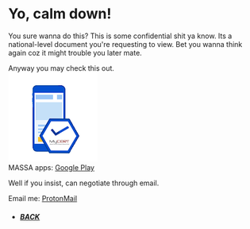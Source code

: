 # Yo, calm down!
You sure wanna do this? This is some confidential shit ya know. Its a national-level document you're requesting to view. Bet you wanna think again coz it might trouble you later mate.
<br>

Anyway you may check this out.
<br><img src=https://github.com/Ap0k4L1p5/Ap0k4L1p5.github.io/blob/master/_content/_icons/ms.png><br>
MASSA apps: [Google Play](https://play.google.com/store/apps/details?id=mycert.ctrc.massalite)<br>

Well if you insist, can negotiate through email. <br>

Email me: [ProtonMail](mailto:prof.apokalips@protonmail.com)

*  ##### [BACK](/index.html "Back to Homepage")
